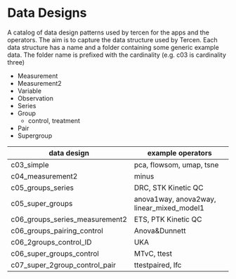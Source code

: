 # Data Designs

A catalog of data design patterns used by tercen for the apps and the operators.
The aim is to capture the data structure used by Tercen.
Each data structure has a name and a folder containing some generic example data.
The folder name is prefixed with the cardinality (e.g. c03 is cardinality three)

* Measurement
* Measurement2
* Variable
* Observation
* Series
* Group
    + control, treatment
* Pair
* Supergroup

|data design                             |example operators
| -----------------------------------    | ------------- |
|c03_simple                              |pca, flowsom, umap, tsne
|c04_measurement2                        |minus
|c05_groups_series                       |DRC, STK Kinetic QC
|c05_super_groups                        |anova1way, anova2way, linear_mixed_model1
|c06_groups_series_measurement2          |ETS, PTK Kinetic QC
|c06_groups_pairing_control              |Anova&Dunnett
|c06_2groups_control_ID                  |UKA
|c06_super_groups_control                |MTvC, ttest
|c07_super_2group_control_pair           |ttestpaired, lfc
